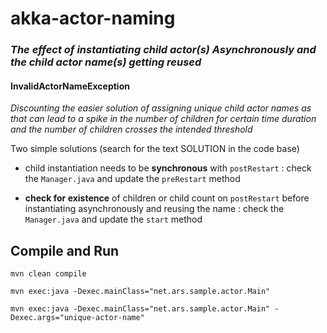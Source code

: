 # akka-actor-naming  
### *The effect of instantiating child actor(s) Asynchronously and the child actor name(s) getting reused*  
  
  
#### InvalidActorNameException  
  
*Discounting the easier solution of assigning unique child actor names as that can lead to a spike in the number of children for certain time duration and the number of children crosses the intended threshold*  
  
  
Two simple solutions (search for the text SOLUTION in the code base)  
  
- child instantiation needs to be **synchronous** with `postRestart` : check the `Manager.java` and update the `preRestart` method  
  
- **check for existence** of children or child count on `postRestart` before instantiating asynchronously and reusing the name : check the `Manager.java` and update the `start` method  
  
  
## Compile and Run  
  
`mvn clean compile`  
  
`mvn exec:java -Dexec.mainClass="net.ars.sample.actor.Main"`  
  
`mvn exec:java -Dexec.mainClass="net.ars.sample.actor.Main" -Dexec.args="unique-actor-name"`
  
  
